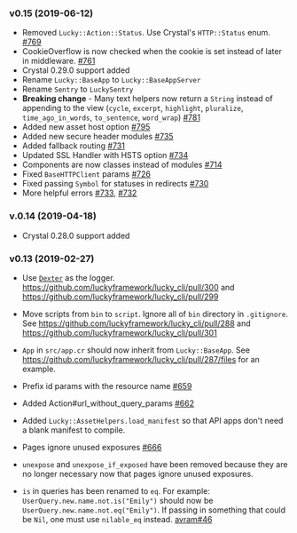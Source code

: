 ### v0.15 (2019-06-12)

- Removed `Lucky::Action::Status`. Use Crystal's `HTTP::Status` enum. [#769](https://github.com/luckyframework/lucky/pull/769)
- CookieOverflow is now checked when the cookie is set instead of later in middleware. [#761](https://github.com/luckyframework/lucky/pull/761)
- Crystal 0.29.0 support added
- Rename `Lucky::BaseApp` to `Lucky::BaseAppServer`
- Rename `Sentry` to `LuckySentry`
- **Breaking change** - Many text helpers now return a `String` instead of appending to the view (`cycle`, `excerpt`, `highlight`, `pluralize`, `time_ago_in_words`, `to_sentence`, `word_wrap`) [#781](https://github.com/luckyframework/lucky/pull/781)
- Added new asset host option [#795](https://github.com/luckyframework/lucky/pull/795)
- Added new secure header modules [#735](https://github.com/luckyframework/lucky/pull/735)
- Added fallback routing [#731](https://github.com/luckyframework/lucky/pull/731)
- Updated SSL Handler with HSTS option [#734](https://github.com/luckyframework/lucky/pull/734)
- Components are now classes instead of modules [#714](https://github.com/luckyframework/lucky/pull/714)
- Fixed `BaseHTTPClient` params [#726](https://github.com/luckyframework/lucky/pull/726)
- Fixed passing `Symbol` for statuses in redirects [#730](https://github.com/luckyframework/lucky/pull/730)
- More helpful errors [#733](https://github.com/luckyframework/lucky/pull/733), [#732](https://github.com/luckyframework/lucky/pull/732)


### v.0.14 (2019-04-18)

- Crystal 0.28.0 support added


### v0.13 (2019-02-27)

- Use [`Dexter`](https://github.com/luckyframework/dexter) as the logger. https://github.com/luckyframework/lucky_cli/pull/300 and https://github.com/luckyframework/lucky_cli/pull/299

- Move scripts from `bin` to `script`. Ignore all of `bin` directory in `.gitignore`. See https://github.com/luckyframework/lucky_cli/pull/288 and https://github.com/luckyframework/lucky_cli/pull/301

- `App` in `src/app.cr` should now inherit from `Lucky::BaseApp`. See https://github.com/luckyframework/lucky_cli/pull/287/files for an example.

- Prefix id params with the resource name [#659](https://github.com/luckyframework/lucky/issues/659)

- Added Action#url_without_query_params [#662](https://github.com/luckyframework/lucky/pull/662)

- Added `Lucky::AssetHelpers.load_manifest` so that API apps don't need a blank manifest to compile.

- Pages ignore unused exposures [#666](https://github.com/luckyframework/lucky/issues/666)

- `unexpose` and `unexpose_if_exposed` have been removed because they are no
longer necessary now that pages ignore unused exposures.

- `is` in queries has been renamed to `eq`. For example: `UserQuery.new.name.not.is("Emily")` should now be `UserQuery.new.name.not.eq("Emily")`. If passing in something that could be `Nil`, one must use `nilable_eq` instead. [avram#46](https://github.com/luckyframework/avram/pull/46)
